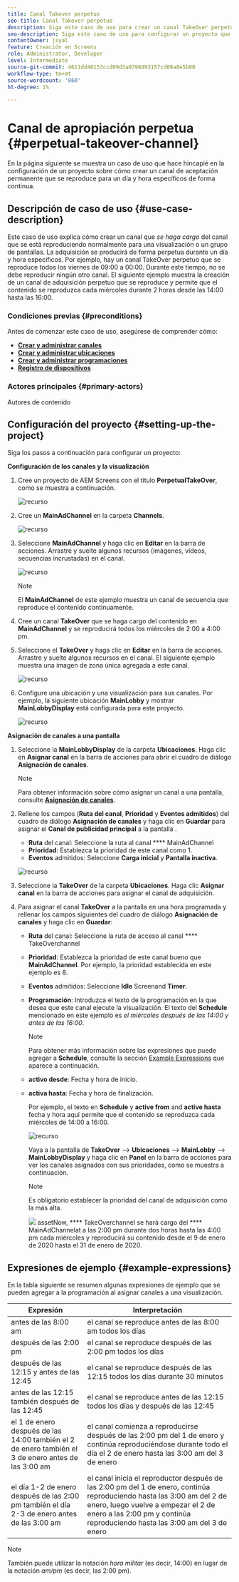 ```yaml
---
title: Canal Takover perpetuo
seo-title: Canal Takover perpetuo
description: Siga este caso de uso para crear un canal TakeOver perpetuo.
seo-description: Siga este caso de uso para configurar un proyecto que cree un canal TakeOver perpetuo que se reproduzca durante un día y hora específicos de forma continua.
contentOwner: jsyal
feature: Creación en Screens
role: Administrator, Developer
level: Intermediate
source-git-commit: 4611dd40153ccd09d3a0796093157cd09a8e5b80
workflow-type: tm+mt
source-wordcount: '860'
ht-degree: 1%

---
```



# Canal de apropiación perpetua {#perpetual-takeover-channel}

En la página siguiente se muestra un caso de uso que hace hincapié en la configuración de un proyecto sobre cómo crear un canal de aceptación permanente que se reproduce para un día y hora específicos de forma continua.

## Descripción de caso de uso {#use-case-description}

Este caso de uso explica cómo crear un canal que *se haga cargo* del canal que se está reproduciendo normalmente para una visualización o un grupo de pantallas. La adquisición se producirá de forma perpetua durante un día y hora específicos.
Por ejemplo, hay un canal TakeOver perpetuo que se reproduce todos los viernes de 09:00 a 00:00. Durante este tiempo, no se debe reproducir ningún otro canal. El siguiente ejemplo muestra la creación de un canal de adquisición perpetuo que se reproduce y permite que el contenido se reproduzca cada miércoles durante 2 horas desde las 14:00 hasta las 16:00.

### Condiciones previas {#preconditions}

Antes de comenzar este caso de uso, asegúrese de comprender cómo:

* **[Crear y administrar canales](managing-channels.md)**
* **[Crear y administrar ubicaciones](managing-locations.md)**
* **[Crear y administrar programaciones](managing-schedules.md)**
* **[Registro de dispositivos](device-registration.md)**

### Actores principales {#primary-actors}

Autores de contenido

## Configuración del proyecto {#setting-up-the-project}

Siga los pasos a continuación para configurar un proyecto:

**Configuración de los canales y la visualización**

1. Cree un proyecto de AEM Screens con el título **PerpetualTakeOver**, como se muestra a continuación.

   ![recurso](assets/p_usecase1.png)

1. Cree un **MainAdChannel** en la carpeta **Channels**.

   ![recurso](assets/p_usecase2.png)

1. Seleccione **MainAdChannel** y haga clic en **Editar** en la barra de acciones. Arrastre y suelte algunos recursos (imágenes, vídeos, secuencias incrustadas) en el canal.

   ![recurso](assets/p_usecase3.png)


   >[!NOTE]
   >El **MainAdChannel** de este ejemplo muestra un canal de secuencia que reproduce el contenido continuamente.

1. Cree un canal **TakeOver** que se haga cargo del contenido en **MainAdChannel** y se reproducirá todos los miércoles de 2:00 a 4:00 pm.

1. Seleccione el **TakeOver** y haga clic en **Editar** en la barra de acciones. Arrastre y suelte algunos recursos en el canal. El siguiente ejemplo muestra una imagen de zona única agregada a este canal.

   ![recurso](assets/p_usecase4.png)

1. Configure una ubicación y una visualización para sus canales. Por ejemplo, la siguiente ubicación **MainLobby** y mostrar **MainLobbyDisplay** está configurada para este proyecto.

   ![recurso](assets/p_usecase5.png)

**Asignación de canales a una pantalla**

1. Seleccione la **MainLobbyDisplay** de la carpeta **Ubicaciones**. Haga clic en **Asignar canal** en la barra de acciones para abrir el cuadro de diálogo **Asignación de canales**.

   >[!NOTE]
   >Para obtener información sobre cómo asignar un canal a una pantalla, consulte **[Asignación de canales](channel-assignment.md)**.

1. Rellene los campos (**Ruta del canal**, **Prioridad** y **Eventos admitidos**) del cuadro de diálogo **Asignación de canales** y haga clic en **Guardar** para asignar el **Canal de publicidad principal** a la pantalla .

   * **Ruta** del canal: Seleccione la ruta al canal  **** MainAdChannel
   * **Prioridad**: Establezca la prioridad de este canal como 1.
   * **Eventos** admitidos: Seleccione  **Carga inicial** y  **Pantalla inactiva**.

   ![recurso](assets/p_usecase6.png)

1. Seleccione la **TakeOver** de la carpeta **Ubicaciones**. Haga clic **Asignar canal** en la barra de acciones para asignar el canal de adquisición.

1. Para asignar el canal **TakeOver** a la pantalla en una hora programada y rellenar los campos siguientes del cuadro de diálogo **Asignación de canales** y haga clic en **Guardar**:

   * **Ruta** del canal: Seleccione la ruta de acceso al canal  **** TakeOverchannel
   * **Prioridad**: Establezca la prioridad de este canal bueno que  **MainAdChannel**. Por ejemplo, la prioridad establecida en este ejemplo es 8.
   * **Eventos** admitidos: Seleccione  **Idle** Screenand  **Timer**.
   * **Programación**: Introduzca el texto de la programación en la que desea que este canal ejecute la visualización. El texto del **Schedule** mencionado en este ejemplo es *el miércoles después de las 14:00 y antes de las 16:00*.

      >[!NOTE]
      >Para obtener más información sobre las expresiones que puede agregar a **Schedule**, consulte la sección [Example Expressions](#example-expressions) que aparece a continuación.
   * **activo desde**: Fecha y hora de inicio.
   * **activa hasta**: Fecha y hora de finalización.

      Por ejemplo, el texto en **Schedule** y **active from** and **active hasta** fecha y hora aquí permite que el contenido se reproduzca cada miércoles de 14:00 a 16:00.


      ![recurso](assets/p_usecase7.png)

      Vaya a la pantalla de **TakeOver** —> **Ubicaciones** —> **MainLobby** —> **MainLobbyDisplay** y haga clic en **Panel** en la barra de acciones para ver los canales asignados con sus prioridades, como se muestra a continuación.

      >[!NOTE]
      >Es obligatorio establecer la prioridad del canal de adquisición como la más alta.

      ![](assets/p_usecase8.png)
assetNow,  **** TakeOverchannel se hará cargo del  **** MainAdChannelat a las 2:00 pm durante dos horas hasta las 4:00 pm cada miércoles y reproducirá su contenido desde el 9 de enero de 2020 hasta el 31 de enero de 2020.

## Expresiones de ejemplo {#example-expressions}

En la tabla siguiente se resumen algunas expresiones de ejemplo que se pueden agregar a la programación al asignar canales a una visualización.

| **Expresión** | **Interpretación** |
|---|---|
| antes de las 8:00 am | el canal se reproduce antes de las 8:00 am todos los días |
| después de las 2:00 pm | el canal se reproduce después de las 2:00 pm todos los días |
| después de las 12:15 y antes de las 12:45 | el canal se reproduce después de las 12:15 todos los días durante 30 minutos |
| antes de las 12:15 también después de las 12:45 | el canal se reproduce antes de las 12:15 todos los días y después de las 12:45 |
| el 1 de enero después de las 14:00 también el 2 de enero también el 3 de enero antes de las 3:00 am | el canal comienza a reproducirse después de las 2:00 pm del 1 de enero y continúa reproduciéndose durante todo el día el 2 de enero hasta las 3:00 am del 3 de enero |
| el día 1-2 de enero después de las 2:00 pm también el día 2-3 de enero antes de las 3:00 am | el canal inicia el reproductor después de las 2:00 pm del 1 de enero, continúa reproduciendo hasta las 3:00 am del 2 de enero, luego vuelve a empezar el 2 de enero a las 2:00 pm y continúa reproduciendo hasta las 3:00 am del 3 de enero |

>[!NOTE]
>
>También puede utilizar la notación _hora militar_ (es decir, 14:00) en lugar de la notación *am/pm* (es decir, las 2:00 pm).
